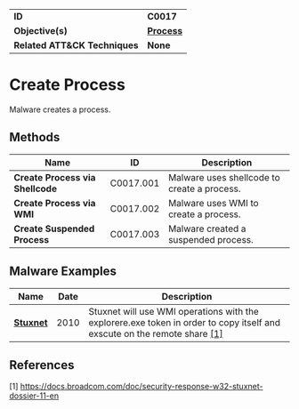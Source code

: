 
<table>
<tr>
<td><b>ID</b></td>
<td><b>C0017</b></td>
</tr>
<tr>
<td><b>Objective(s)</b></td>
<td><b><a href="../process">Process</a></b></td>
</tr>
<tr>
<td><b>Related ATT&CK Techniques</b></td>
<td><b>None</b></td>
</tr>
</table>


Create Process
==============
Malware creates a process. 

Methods
-------
|Name|ID|Description|
|---|---|---|
|**Create Process via Shellcode**|C0017.001|Malware uses shellcode to create a process.|
|**Create Process via WMI**|C0017.002|Malware uses WMI to create a process.|
|**Create Suspended Process**|C0017.003|Malware created a suspended process.|


Malware Examples
----------------
|Name|Date|Description|
|---|---|---|
|[**Stuxnet**](../xample-malware/stuxnet.md)|2010|Stuxnet will use WMI operations with the explorere.exe token in order to copy itself and exscute on the remote share  [[1]](#1)|


References
----------
<a name="1">[1]</a> https://docs.broadcom.com/doc/security-response-w32-stuxnet-dossier-11-en
